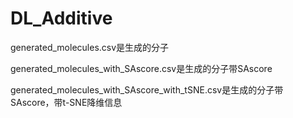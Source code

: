 # DL_Additive

generated_molecules.csv是生成的分子

generated_molecules_with_SAscore.csv是生成的分子带SAscore

generated_molecules_with_SAscore_with_tSNE.csv是生成的分子带SAscore，带t-SNE降维信息
